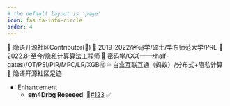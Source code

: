 ```yaml
---
# the default layout is 'page'
icon: fas fa-info-circle
order: 4
---
```


:information_desk_person: 隐语开源社区Contributor(:dog:)
:school: 2019-2022/密码学/硕士/华东师范大学/PRE
:office: 2022.8-至今/隐私计算算法工程师
:eyes: 密码学/GC(--->half-gates)/OT/PSI/PIR/MPC/LR/XGB:accept:
:sweat_drops: 白盒互联互通（蚂蚁）/分布式+隐私计算
:feet: 隐语开源社区足迹
- Enhancement
    - **sm4Drbg Reseeed**: :link:[#123](https://github.com/secretflow/yacl/issues/123)   :white_check_mark:
